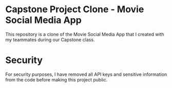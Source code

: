 # Capstone Project Clone - Movie Social Media App
This repository is a clone of the Movie Social Media App that I created with my teammates during our Capstone class.

# Security
For security purposes, I have removed all API keys and sensitive information from the code before making this project public.

  
